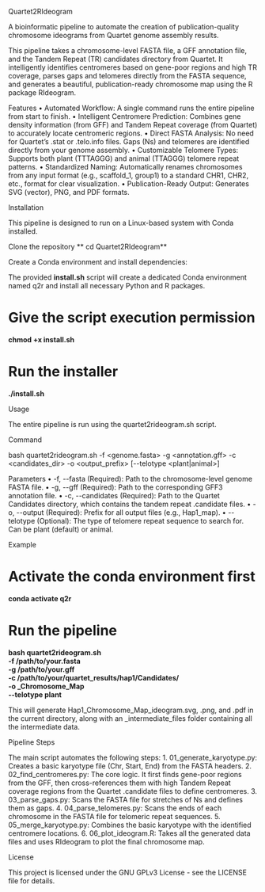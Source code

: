 Quartet2RIdeogram

A bioinformatic pipeline to automate the creation of publication-quality chromosome ideograms from Quartet genome assembly results.

This pipeline takes a chromosome-level FASTA file, a GFF annotation file, and the Tandem Repeat (TR) candidates directory from Quartet. It intelligently identifies centromeres based on gene-poor regions and high TR coverage, parses gaps and telomeres directly from the FASTA sequence, and generates a beautiful, publication-ready chromosome map using the R package RIdeogram.

Features
	•	Automated Workflow: A single command runs the entire pipeline from start to finish.
	•	Intelligent Centromere Prediction: Combines gene density information (from GFF) and Tandem Repeat coverage (from Quartet) to accurately locate centromeric regions.
	•	Direct FASTA Analysis: No need for Quartet’s .stat or .telo.info files. Gaps (Ns) and telomeres are identified directly from your genome assembly.
	•	Customizable Telomere Types: Supports both plant (TTTAGGG) and animal (TTAGGG) telomere repeat patterns.
	•	Standardized Naming: Automatically renames chromosomes from any input format (e.g., scaffold_1, group1) to a standard CHR1, CHR2, etc., format for clear visualization.
	•	Publication-Ready Output: Generates SVG (vector), PNG, and PDF formats.

Installation

This pipeline is designed to run on a Linux-based system with Conda installed.

Clone the repository
**
cd Quartet2RIdeogram**

Create a Conda environment and install dependencies:

The provided **install.sh** script will create a dedicated Conda environment named q2r and install all necessary Python and R packages.

# Give the script execution permission
**chmod +x install.sh**

# Run the installer
**./install.sh**

Usage

The entire pipeline is run using the quartet2rideogram.sh script.

Command

bash quartet2rideogram.sh -f <genome.fasta> -g <annotation.gff> -c <candidates_dir> -o <output_prefix> [--telotype <plant|animal>]

Parameters
	•	-f, --fasta (Required): Path to the chromosome-level genome FASTA file.
	•	-g, --gff (Required): Path to the corresponding GFF3 annotation file.
	•	-c, --candidates (Required): Path to the Quartet Candidates directory, which contains the tandem repeat .candidate files.
	•	-o, --output (Required): Prefix for all output files (e.g., Hap1_map).
	•	--telotype (Optional): The type of telomere repeat sequence to search for. Can be plant (default) or animal.

Example

# Activate the conda environment first
**conda activate q2r**

# Run the pipeline
**bash quartet2rideogram.sh \
  -f /path/to/your.fasta \
  -g /path/to/your.gff \
  -c /path/to/your/quartet_results/hap1/Candidates/ \
  -o _Chromosome_Map \
  --telotype plant**

This will generate Hap1_Chromosome_Map_ideogram.svg, .png, and .pdf in the current directory, along with an _intermediate_files folder containing all the intermediate data.

Pipeline Steps

The main script automates the following steps:
	1.	01_generate_karyotype.py: Creates a basic karyotype file (Chr, Start, End) from the FASTA headers.
	2.	02_find_centromeres.py: The core logic. It first finds gene-poor regions from the GFF, then cross-references them with high Tandem Repeat coverage regions from the Quartet .candidate files to define centromeres.
	3.	03_parse_gaps.py: Scans the FASTA file for stretches of Ns and defines them as gaps.
	4.	04_parse_telomeres.py: Scans the ends of each chromosome in the FASTA file for telomeric repeat sequences.
	5.	05_merge_karyotype.py: Combines the basic karyotype with the identified centromere locations.
	6.	06_plot_ideogram.R: Takes all the generated data files and uses RIdeogram to plot the final chromosome map.

License

This project is licensed under the GNU GPLv3 License - see the LICENSE file for details.

